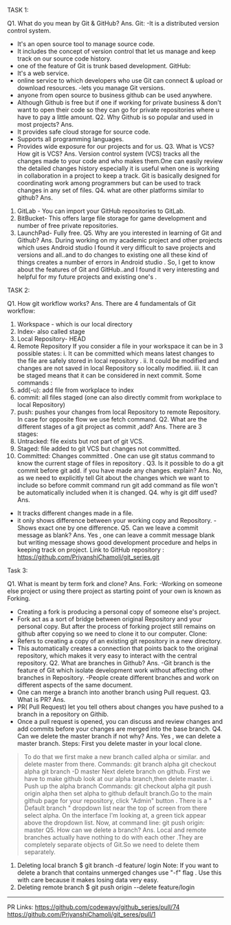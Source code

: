
TASK 1:

Q1. What do you mean by Git & GitHub?
Ans. Git:
-It is a distributed version control system.
- It's an open source tool to manage source code.
- It includes the concept of version control that let us manage and keep track on our source code history.
- one of the feature of Git is trunk based development.
GitHub:
- It's a web service.
- online service to which developers who use Git can connect & upload or download resources.
-lets you manage Git versions.
- anyone from open source to business github can be used anywhere.
- Although Github is free but if one if working for private business & don't want to open their code so they can go for private repositories where u have to pay a little amount.
Q2. Why Github is so popular and used in most projects?
Ans.
- It provides safe cloud storage for source code.
- Supports all programming languages.
- Provides wide exposure for our projects and for us.
Q3. What is VCS? How git is VCS?
Ans.
Version control system (VCS) tracks all the changes made to your code and who makes them.One can easily review the detailed changes
 history especially it is useful when one is working in collaboration in a project to keep a track.
Git is basically designed for coordinating work among programmers but can be used to track changes in any set of files.
Q4. what are other platforms similar to github?
Ans.
1. GitLab - You can import your GitHub repositories to GitLab.
2. BitBucket- This offers large file storage for game development and number of free private repositories.
3. LaunchPad- Fully free.
Q5. Why are you interested in learning of Git and Github?
Ans. During working on my academic project and other projects which uses Android studio I found it very difficult to save projects and versions and all..and 
to do changes to existing one all these kind of things creates a number of errors in Android studio . So, I get to know about the features of Git and GitHub..and 
I found it very interesting and helpful for my future projects and existing one's .


TASK 2:

Q1. How git workflow works?
Ans. There are 4 fundamentals of Git workflow:
1. Workspace - which is our local directory
2. Index- also called stage
3. Local Repository- HEAD
4. Remote Repository
If you consider a file in your workspace it can be in 3 possible states:
i. It can be committed which means latest changes to the file are safely stored in local repository .
ii. It could be modified and changes are not saved in local Repository so locally modified.
iii. It can be staged means that it can be considered in next commit.
Some commands :
1. add(-u): add file from workplace to index
2. commit: all files staged (one can also directly commit from workplace to local Repository)
3. push: pushes your changes from local Repository to remote Repository.
In case for opposite flow we use fetch command.
Q2. What are the different stages of a git project as commit ,add?
Ans. There are 3 stages:
1. Untracked: file exists but not part of git VCS.
2. Staged: file added to git VCS but changes not committed.
3. Committed: Changes committed . One can use git status command to know the current stage of files in repository .
Q3. Is it possible to do a git commit before git add. if you have made any changes. explain?
Ans. No, as we need to explicitly tell Git about the changes which we want to include so before commit command run git add command as file won't be automatically included when it is changed.
Q4. why is git diff used?
Ans.
- It tracks different changes made in a file.
- it only shows difference between your working copy and Repository.
-Shows exact one by one difference.
Q5. Can we leave a commit message as blank?
Ans. Yes , one can leave a commit message blank but writing message shows good development procedure and helps in keeping track on project.
Link to GitHub repository :
https://github.com/PriyanshiChamoli/git_series.git

Task 3:

Q1. What is meant by term fork and clone?
Ans.
Fork:
-Working on someone else project or using there project as starting point of your own is known as Forking.
- Creating a fork is producing a personal copy of someone else's project.
- Fork act as a sort of bridge between original Repository and your personal copy.
But after the process of forking project still remains on github after copying so we need to clone it to our computer.
Clone:
- Refers to creating a copy of an existing git repository in a new directory.
- This automatically creates a connection that points back to the original repository,  which makes it very easy to interact with the central repository.
Q2. What are branches in Github?
Ans.
-Git branch is the feature of Git which isolate development work without affecting other branches in Repository.
-People create different branches and work on different aspects of the same document.
- One can merge a branch into another branch using Pull request.
Q3. What is PR?
Ans.
- PR( Pull Request) let you tell others about changes you have pushed to a branch in a repository on Githib.
- Once a pull request is opened, you can discuss and review changes and add commits before your changes are merged into the base branch.
Q4. Can we delete the master branch if not why?
Ans. Yes , we can delete a master branch.
Steps:
 First you delete master in your local clone.
>To do that we first make a new branch called alpha or similar. and delete master from there.
Commands:
git branch alpha
git checkout alpha
git branch -D master
>Next delete branch on github. First we have to make github look at our alpha branch,then delete master.
i. Push up the alpha branch
Commands:
git checkout alpha
git push origin alpha
then set alpha to github default branch.Go to the main github page for your repository,  click "Admin" button . There is a " Default branch " dropdown list near the top of screen from there select alpha. On the interface I'm looking at, a green tick appear above the dropdown list.
Now, at command line:
git push origin: master
Q5. How can we delete a branch?
Ans.
Local and remote branches actually have nothing to do with each other .They are completely separate objects of Git.So we need to delete them separately.
1. Deleting local branch
$ git branch -d feature/ login
Note: If you want to delete a branch that contains unmerged changes use "-f" flag . Use this with care because it makes losing data very easy.
2. Deleting remote branch
$ git push origin --delete feature/login
---------------------------------------------------
PR Links:
https://github.com/codewayy/github_series/pull/74
https://github.com/PriyanshiChamoli/git_seres/pull/1
